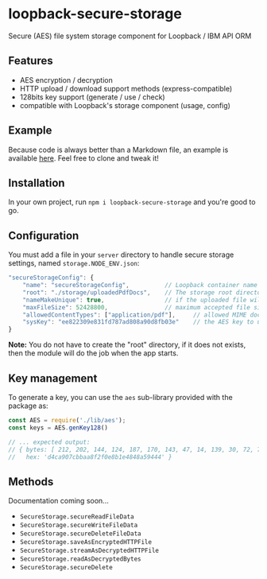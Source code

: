 # loopback-secure-storage
Secure (AES) file system storage component for Loopback / IBM API ORM

## Features

- AES encryption / decryption
- HTTP upload / download support methods (express-compatible)
- 128bits key support (generate / use / check)
- compatible with Loopback's storage component (usage, config)

## Example

Because code is always better than a Markdown file, an example is available [here](https://github.com/rascafr/example-loopback-secure-storage). Feel free to clone and tweak it!

## Installation

In your own project, run `npm i loopback-secure-storage` and you're good to go.

## Configuration

You must add a file in your `server` directory to handle secure storage settings, named `storage.NODE_ENV.json`:

```js
"secureStorageConfig": {
    "name": "secureStorageConfig",          // Loopback container name
    "root": "./storage/uploadedPdfDocs",    // The storage root directory (project root reference)
    "nameMakeUnique": true,                 // if the uploaded file will be renamed to prevent collisions
    "maxFileSize": 52428800,                // maximum accepted file size in bytes
    "allowedContentTypes": ["application/pdf"],     // allowed MIME document types
    "sysKey": "ee822309e831fd787ad808a90d8fb03e"    // the AES key to use
}
```

**Note:** You do not have to create the "root" directory, if it does not exists, then the module will do the job when the app starts.

## Key management

To generate a key, you can use the `aes` sub-library provided with the package as:

```js
const AES = require('./lib/aes');
const keys = AES.genKey128()

// ... expected output:
// { bytes: [ 212, 202, 144, 124, 187, 170, 143, 47, 14, 139, 30, 72, 72, 165, 148, 68 ],
//   hex: 'd4ca907cbbaa8f2f0e8b1e4848a59444' }

```

## Methods

Documentation coming soon...

- `SecureStorage.secureReadFileData`
- `SecureStorage.secureWriteFileData`
- `SecureStorage.secureDeleteFileData`
- `SecureStorage.saveAsEncryptedHTTPFile`
- `SecureStorage.streamAsDecryptedHTTPFile`
- `SecureStorage.readAsDecryptedBytes`
- `SecureStorage.secureDelete`